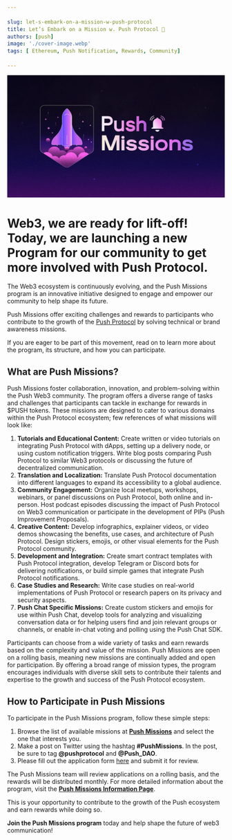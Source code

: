 ```yaml
---

slug: let-s-embark-on-a-mission-w-push-protocol
title: Let’s Embark on a Mission w. Push Protocol 🔔
authors: [push]
image: './cover-image.webp'
tags: [ Ethereum, Push Notification, Rewards, Community]

---
```


![Cover image of Let’s Embark on a Mission w. Push Protocol 🔔](./cover-image.webp)

<!--customheaderpoint-->
# Web3, we are ready for lift-off! Today, we are launching a new Program for our community to get more involved with Push Protocol.<br/>

The Web3 ecosystem is continuously evolving, and the Push Missions program is an innovative initiative designed to engage and empower our community to help shape its future.

<!--truncate-->

Push Missions offer exciting challenges and rewards to participants who contribute to the growth of the [Push Protocol](https://push.org/) by solving technical or brand awareness missions.

If you are eager to be part of this movement, read on to learn more about the program, its structure, and how you can participate.

## What are Push Missions?

Push Missions foster collaboration, innovation, and problem-solving within the Push Web3 community. The program offers a diverse range of tasks and challenges that participants can tackle in exchange for rewards in $PUSH tokens. These missions are designed to cater to various domains within the Push Protocol ecosystem; few references of what missions will look like:

1. <b>Tutorials and Educational Content:</b> Create written or video tutorials on integrating Push Protocol with dApps, setting up a delivery node, or using custom notification triggers. Write blog posts comparing Push Protocol to similar Web3 protocols or discussing the future of decentralized communication.
2. <b>Translation and Localization:</b> Translate Push Protocol documentation into different languages to expand its accessibility to a global audience.
3. <b>Community Engagement:</b> Organize local meetups, workshops, webinars, or panel discussions on Push Protocol, both online and in-person. Host podcast episodes discussing the impact of Push Protocol on Web3 communication or participate in the development of PIPs (Push Improvement Proposals).
4. <b>Creative Content:</b> Develop infographics, explainer videos, or video demos showcasing the benefits, use cases, and architecture of Push Protocol. Design stickers, emojis, or other visual elements for the Push Protocol community.
5. <b>Development and Integration:</b> Create smart contract templates with Push Protocol integration, develop Telegram or Discord bots for delivering notifications, or build simple games that integrate Push Protocol notifications.
6. <b>Case Studies and Research:</b> Write case studies on real-world implementations of Push Protocol or research papers on its privacy and security aspects.
7. <b>Push Chat Specific Missions:</b> Create custom stickers and emojis for use within Push Chat, develop tools for analyzing and visualizing conversation data or for helping users find and join relevant groups or channels, or enable in-chat voting and polling using the Push Chat SDK.

Participants can choose from a wide variety of tasks and earn rewards based on the complexity and value of the mission. Push Missions are open on a rolling basis, meaning new missions are continually added and open for participation. By offering a broad range of mission types, the program encourages individuals with diverse skill sets to contribute their talents and expertise to the growth and success of the Push Protocol ecosystem.

## How to Participate in Push Missions

To participate in the Push Missions program, follow these simple steps:

1. Browse the list of available missions at <a href="https://www.notion.so/Push-Missions-693291d804cf4b2180a992dd40fc5a0e"><b>Push Missions</b></a> and select the one that interests you.
2. Make a post on Twitter using the hashtag <b>#PushMissions</b>. In the post, be sure to tag <b>@pushprotocol</b> and <b>@Push_DAO</b>.
3. Please fill out the application form [here](https://zv9atndluia.typeform.com/to/MGMRTFh0) and submit it for review.

The Push Missions team will review applications on a rolling basis, and the rewards will be distributed monthly. For more detailed information about the program, visit the <a href="https://www.notion.so/Push-Missions-b38048e307d949aeaf807f40396cc731"><b>Push Missions Information Page</b></a>.

This is your opportunity to contribute to the growth of the Push ecosystem and earn rewards while doing so.

<b>Join the Push Missions program</b> today and help shape the future of web3 communication!

